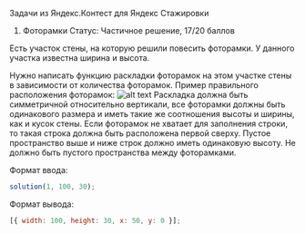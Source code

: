 Задачи из Яндекс.Контест для Яндекс Стажировки

1. Фоторамки
   Статус: Частичное решение, 17/20 баллов

Есть участок стены, на которую решили повесить фоторамки. У данного участка известна ширина и высота.

Нужно написать функцию раскладки фоторамок на этом участке стены в зависимости от количества фоторамок.
Пример правильного расположения фоторамок:
![alt text](https://i.postimg.cc/GpxSLqL4/1.png)
Раскладка должна быть симметричной относительно вертикали, все фоторамки должны быть одинакового размера и иметь такие же соотношения высоты и ширины, как и кусок стены. Если фоторамок не хватает для заполнения строки, то такая строка должна быть расположена первой сверху. Пустое пространство выше и ниже строк должно иметь одинаковую высоту. Не должно быть пустого пространства между фоторамками.

Формат ввода:

```js
solution(1, 100, 30);
```

Формат вывода:

```js
[{ width: 100, height: 30, x: 50, y: 0 }];
```
